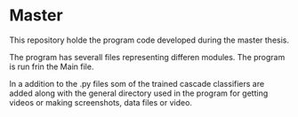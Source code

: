 # Master

This repository holde the program code developed during the master thesis. 

The program has severall files representing differen modules. The program is run frin the Main file.

In a addition to the .py files som of the trained cascade classifiers are added along with the general directory used in the program for getting videos or making screenshots, data files or video.


